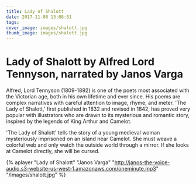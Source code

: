 ```yaml
---
title: Lady of Shalott
date: 2017-11-08 13:08:51
tags:
cover_image: images/shalott.jpg
thumb_image: images/shalott.jpg
---
```

# Lady of Shalott by Alfred Lord Tennyson, narrated by Janos Varga

Alfred, Lord Tennyson (1809-1892) is one of the poets most associated with the Victorian age, both in his own lifetime and ever since. His poems are complex narratives with careful attention to image, rhyme, and meter. 'The Lady of Shalott,' first published in 1832 and revised in 1842, has proved very popular with illustrators who are drawn to its mysterious and romantic story, inspired by the legends of King Arthur and Camelot.

'The Lady of Shalott' tells the story of a young medieval woman mysteriously imprisoned on an island near Camelot. She must weave a colorful web and only watch the outside world through a mirror. If she looks at Camelot directly, she will be cursed.

{% aplayer "Lady of Shalott" "Janos Varga" "http://janos-the-voice-audio.s3-website-us-west-1.amazonaws.com/oneminute.mp3" "/images/shalott.jpg"  %}

